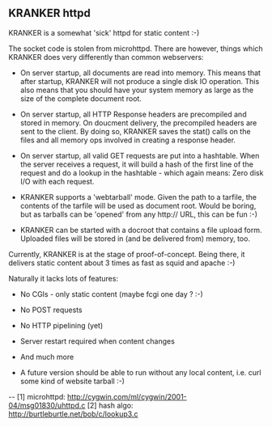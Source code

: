 KRANKER httpd
-------------

KRANKER is a somewhat 'sick' httpd for static content :-)

The socket code is stolen from microhttpd.
There are however, things which KRANKER does very
differently than common webservers:

- On server startup, all documents are read into
  memory. This means that after startup, KRANKER
  will not produce a single disk IO operation.
  This also means that you should have your
  system memory as large as the size of the
  complete document root.

- On server startup, all HTTP Response headers
  are precompiled and stored in memory. On
  doucment delivery, the precompiled headers
  are sent to the client. By doing so, KRANKER
  saves the stat() calls on the files and all
  memory ops involved in creating a response header.

- On server startup, all valid GET requests
  are put into a hashtable. When the server
  receives a request, it will build a hash
  of the first line of the request and
  do a lookup in the hashtable - which again
  means: Zero disk I/O with each request.

- KRANKER supports a 'webtarball' mode. Given
  the path to a tarfile, the contents of the tarfile
  will be used as document root. Would be boring,
  but as tarballs can be 'opened' from any
  http:// URL, this can be fun :-)

- KRANKER can be started with a docroot that contains
  a file upload form. Uploaded files will be stored in
  (and be delivered from) memory, too.

Currently, KRANKER is at the stage of proof-of-concept.
Being there, it delivers static content about 3 times
as fast as squid and apache :-)

Naturally it lacks lots of features:

- No CGIs - only static content (maybe fcgi one day ? :-)
- No POST requests
- No HTTP pipelining (yet)
- Server restart required when content changes
- And much more

- A future version should be able to run without any
  local content, i.e. curl some kind of website tarball :-)

--
[1] microhttpd: http://cygwin.com/ml/cygwin/2001-04/msg01830/uhttpd.c
[2] hash algo: http://burtleburtle.net/bob/c/lookup3.c
